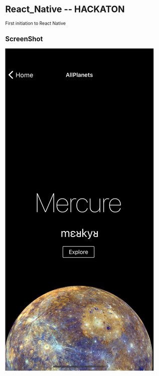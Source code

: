 # React_Native -- HACKATON

First initiation to React Native

## ScreenShot 

![Screenshot](react_native.png)

